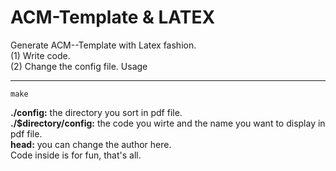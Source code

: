 # ACM-Template & LATEX

Generate ACM--Template with Latex fashion.<br/>
(1) Write code.<br/>
(2) Change the config file.
Usage

---

    make

**./config:** the directory you sort in pdf file.<br/>
**./$directory/config:** the code you wirte and the name you want to display in pdf file.<br/>
**head:** you can change the author here.<br/>
Code inside is for fun, that's all.<br />

